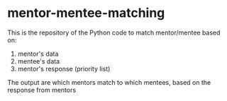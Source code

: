 # mentor-mentee-matching

This is the repository of the Python code to match mentor/mentee based on:
1. mentor's data
2. mentee's data
3. mentor's response (priority list)

The output are which mentors match to which mentees, based on the response from mentors

